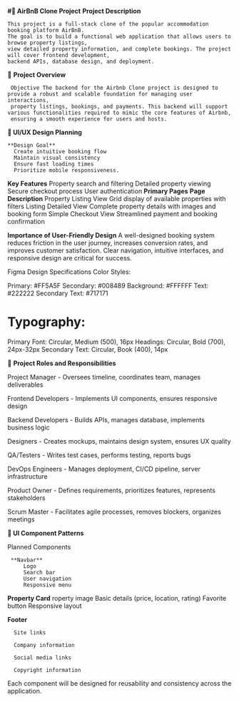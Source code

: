 **#🏡 AirBnB Clone Project**
  **Project Description**
    
    This project is a full-stack clone of the popular accommodation booking platform AirBnB. 
    The goal is to build a functional web application that allows users to browse property listings, 
    view detailed property information, and complete bookings. The project will cover frontend development, 
    backend APIs, database design, and deployment.
    
📌 **Project Overview**

     Objective The backend for the Airbnb Clone project is designed to provide a robust and scalable foundation for managing user interactions, 
     property listings, bookings, and payments. This backend will support various functionalities required to mimic the core features of Airbnb, 
     ensuring a smooth experience for users and hosts.

**🎨 UI/UX Design Planning**

    **Design Goal**
      Create intuitive booking flow
      Maintain visual consistency
      Ensure fast loading times
      Prioritize mobile responsiveness.
      
**Key Features**
   Property search and filtering
   Detailed property viewing
   Secure checkout process
   User authentication
**Primary Pages**
**Page	                  Description**
Property Listing View	   Grid display of available properties with filters
Listing Detailed View	   Complete property details with images and booking form
Simple Checkout View	    Streamlined payment and booking confirmation


**Importance of User-Friendly Design**
A well-designed booking system reduces friction in the user journey, increases conversion rates, 
and improves customer satisfaction. Clear navigation, intuitive interfaces, and responsive design are critical for success.

Figma Design Specifications
Color Styles:

Primary: #FF5A5F
Secondary: #008489
Background: #FFFFFF
Text: #222222
Secondary Text: #717171

# Typography:
  Primary Font: Circular, Medium (500), 16px
  Headings: Circular, Bold (700), 24px-32px
  Secondary Text: Circular, Book (400), 14px

👥 **Project Roles and Responsibilities**

  Project Manager       - 	Oversees timeline, coordinates team, manages deliverables
  
  Frontend Developers	  -  Implements UI components, ensures responsive design
  
  Backend Developers	   -  Builds APIs, manages database, implements business logic
  
  Designers	            -  Creates mockups, maintains design system, ensures UX quality
  
  QA/Testers	           -  Writes test cases, performs testing, reports bugs
  
  DevOps Engineers	     -  Manages deployment, CI/CD pipeline, server infrastructure
  
  Product Owner	        -  Defines requirements, prioritizes features, represents stakeholders
  
  Scrum Master	         -  Facilitates agile processes, removes blockers, organizes meetings


**🧱 UI Component Patterns**

   Planned Components
   
     **Navbar**
         Logo
         Search bar
         User navigation
         Responsive menu
         
   **Property Card**
     roperty image
     Basic details (price, location, rating)
     Favorite button
     Responsive layout
   
   **Footer**
   
      Site links
      
      Company information
      
      Social media links
      
      Copyright information
      
Each component will be designed for reusability and consistency across the application.
